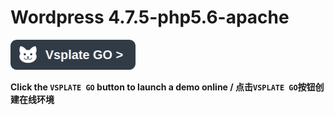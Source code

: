 # Wordpress 4.7.5-php5.6-apache

<a href="https://www.vsplate.com/?docker-compose=https://github.com/vsplate/dcenvs/wordpress/4.7.5-php5.6-apache"><img alt="VSPLATE GO" src="https://raw.githubusercontent.com/vsplate/images/master/vsgo_btn.png" width="200px"></a>

**Click the `VSPLATE GO` button to launch a demo online / 点击`VSPLATE GO`按钮创建在线环境**